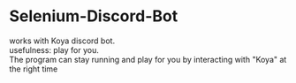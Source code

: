 # Selenium-Discord-Bot

works with Koya discord bot.
<br/>
usefulness: play for you.
<br/>
The program can stay running and play for you by interacting with "Koya" at the right time
